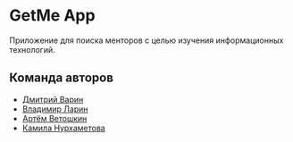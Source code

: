 # GetMe App

Приложение для поиска менторов с целью изучения информационных технологий.

## Команда авторов

- [Дмитрий Варин](https://github.com/Flash1ee)
- [Владимир Ларин](https://github.com/VolodyaLarin)
- [Артём Ветошкин](https://github.com/ThCompiler)
- [Камила Нурхаметова](https://github.com/imkamie)
